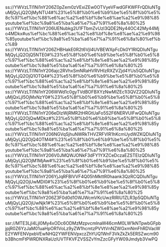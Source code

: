 ss://YWVzLTI1Ni1nY206Z0pZem0zVExiZEw0OTVyeVFwdGFKWFFrQDIuNTguMjQyLjQ2OjMyNTU4#%23%e5%8f%b0%e6%b9%be%e5%8f%b0%e5%8c%97%ef%bc%88%e6%ac%a2%e8%bf%8e%e8%ae%a2%e9%98%85youtube%ef%bc%9a8%e5%ba%a6%e7%a7%91%e6%8a%80%25
ss://YWVzLTI1Ni1nY206UENubkg2U1FTbmZvUzI3QDE2Ny44OC42My44Mjo4MDkx#us%ef%bc%88%e6%ac%a2%e8%bf%8e%e8%ae%a2%e9%98%85youtube%ef%bc%9a8%e5%ba%a6%e7%a7%91%e6%8a%80%ef%bc%89
ss://YWVzLTI1Ni1nY206ZHBHakE0R2t6VjI4UVBEWXpFcDk0Y1RlQDIuNTguMjQyLjQ2OjQ5NTE0#%23%e5%8f%b0%e6%b9%be%e5%8f%b0%e5%8c%97%ef%bc%88%e6%ac%a2%e8%bf%8e%e8%ae%a2%e9%98%85youtube%ef%bc%9a8%e5%ba%a6%e7%a7%91%e6%8a%80%25
ss://YWVzLTI1Ni1nY206ajc2RVhxSmNRaHVRVHIzRXZVZjd4YUs5QDIuNTguMjQyLjQ2OjQ1OTQ4#%23%e5%8f%b0%e6%b9%be%e5%8f%b0%e5%8c%97%ef%bc%88%e6%ac%a2%e8%bf%8e%e8%ae%a2%e9%98%85youtube%ef%bc%9a8%e5%ba%a6%e7%a7%91%e6%8a%80%25
ss://YWVzLTI1Ni1nY206WWd1c0gyTVdBOFBXYzNwMlZEc1I3QVZ2QDIuNTguMjQxLjI5OjMxNzY0#%23%e5%8f%b0%e6%b9%be%e5%8f%b0%e5%8c%97%ef%bc%88%e6%ac%a2%e8%bf%8e%e8%ae%a2%e9%98%85youtube%ef%bc%9a8%e5%ba%a6%e7%a7%91%e6%8a%80%25
ss://YWVzLTI1Ni1nY206eDIzWjRMR2tHRGtUaFo5S2F6NERVUlFwQDIuNTguMjQyLjQ2OjQwMDkz#%23%e5%8f%b0%e6%b9%be%e5%8f%b0%e5%8c%97%ef%bc%88%e6%ac%a2%e8%bf%8e%e8%ae%a2%e9%98%85youtube%ef%bc%9a8%e5%ba%a6%e7%a7%91%e6%8a%80%25
ss://YWVzLTI1Ni1nY206NGVqSjhuNWRkTHVZRFVIR1hKcmUydWZKQDIuNTguMjQyLjQ2OjQ4OTM4#%23%e5%8f%b0%e6%b9%be%e5%8f%b0%e5%8c%97%ef%bc%88%e6%ac%a2%e8%bf%8e%e8%ae%a2%e9%98%85youtube%ef%bc%9a8%e5%ba%a6%e7%a7%91%e6%8a%80%25
ss://YWVzLTI1Ni1nY206V0JMQWJONkF3dFY1YXZCeDczaEZSTEIzQDIuNTguMjQyLjQ2OjM1MjAw#%23%e5%8f%b0%e6%b9%be%e5%8f%b0%e5%8c%97%ef%bc%88%e6%ac%a2%e8%bf%8e%e8%ae%a2%e9%98%85youtube%ef%bc%9a8%e5%ba%a6%e7%a7%91%e6%8a%80%25
ss://YWVzLTI1Ni1nY206YjJqRFBIVVF4Q05hMkttR0haank3QzRCQDIuNTguMjQyLjQ2OjUwMDI0#%23%e5%8f%b0%e6%b9%be%e5%8f%b0%e5%8c%97%ef%bc%88%e6%ac%a2%e8%bf%8e%e8%ae%a2%e9%98%85youtube%ef%bc%9a8%e5%ba%a6%e7%a7%91%e6%8a%80%25
ss://YWVzLTI1Ni1nY206Z3F0d0d1OWJWcmVKcUwzRlRIU1ZLR3p5QDIuNTguMjQyLjQ2OjUwNjk1#%23%e5%8f%b0%e6%b9%be%e5%8f%b0%e5%8c%97%ef%bc%88%e6%ac%a2%e8%bf%8e%e8%ae%a2%e9%98%85youtube%ef%bc%9a8%e5%ba%a6%e7%a7%91%e6%8a%80%25

ssr://MTE3LjI4LjI0My4xODc6ODMzMzpvcmlnaW46cmM0LW1kNTpwbGFpbjpjR0Z6YzJaM01uaHpOR1VoLz9yZW1hcmtzPVVtVnNZWGxmNmFhRDVacWE2YWFENVpxbVEwNHQ2YWFENVpxczZhYUQ1WnF3VkZkZk5ERSZwcm90b3BhcmFtPWRDNXRaUzlUVTFKVFZVSSZvYmZzcGFyYW09Jmdyb3VwPQ

